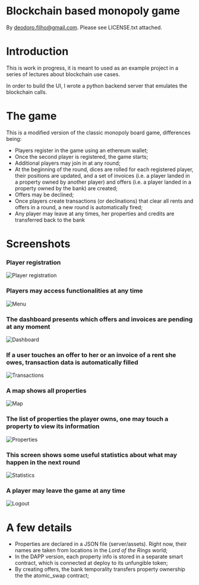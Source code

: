 # Blockchain based monopoly game
By deodoro.filho@gmail.com. Please see LICENSE.txt attached.

# Introduction

This is work in progress, it is meant to used as an example project in a series of lectures about blockchain use cases.

In order to build the UI, I wrote a python backend server that emulates the blockchain calls.

# The game

This is a modified version of the classic monopoly board game, differences being:

* Players register in the game using an ethereum wallet;
* Once the second player is registered, the game starts;
* Additional players may join in at any round;
* At the beginning of the round, dices are rolled for each registered player, their positions are updated, and a set of invoices (i.e. a player landed in a property owned by another player) and offers (i.e. a player landed in a property owned by the bank) are created;
* Offers may be declined;
* Once players create transactions (or declinations) that clear all rents and offers in a round, a new round is automatically fired;
* Any player may leave at any times, her properties and credits are transferred back to the bank

# Screenshots

### Player registration
![Player registration](img/screenshot_1.png)

### Players may access functionalities at any time
![Menu](img/screenshot_2.png)

### The dashboard presents which offers and invoices are pending at any moment
![Dashboard](img/screenshot_3.png)

### If a user touches an offer to her or an invoice of a rent she owes, transaction data is automatically filled
![Transactions](img/screenshot_4.png)

### A map shows all properties
![Map](img/screenshot_5.png)

### The list of properties the player owns, one may touch a property to view its information
![Properties](img/screenshot_6.png)

### This screen shows some useful statistics about what may happen in the next round
![Statistics](img/screenshot_7.png)

### A player may leave the game at any time
![Logout](img/screenshot_8.png)

# A few details

* Properties are declared in a JSON file (server/assets). Right now, their names are taken from locations in the *Lord of the Rings* world;
* In the DAPP version, each property info is stored in a separate smart contract, which is connected at deploy to its unfungible token;
* By creating offers, the bank temporality transfers property ownership the the atomic_swap contract;
